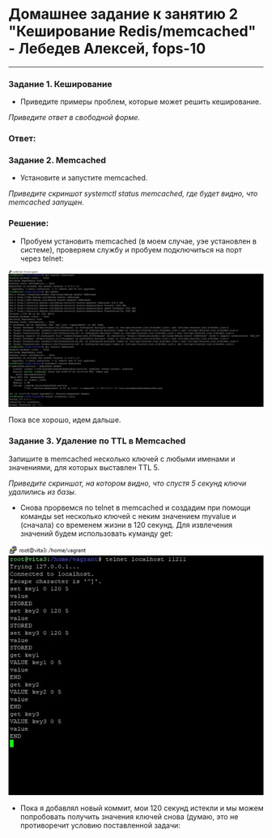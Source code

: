 # Домашнее задание к занятию 2 "Кеширование Redis/memcached" - Лебедев Алексей, fops-10



---

### Задание 1. Кеширование

- Приведите примеры проблем, которые может решить кеширование.
  

*Приведите ответ в свободной форме.*

### Ответ:    



  
  

    


### Задание 2. Memcached 

- Установите и запустите memcached.

*Приведите скриншот systemctl status memcached, где будет видно, что memcached запущен.*
  ### Решение:

- Пробуем установить memcached (в моем случае, уэе установлен в системе), проверяем службу и пробуем подключиться на порт через telnet:

  
 ![ex1](img/1.JPG)  

Пока все хорошо, идем дальше.  


### Задание 3. Удаление по TTL в Memcached    

Запишите в memcached несколько ключей с любыми именами и значениями, для которых выставлен TTL 5.  


*Приведите скриншот, на котором видно, что спустя 5 секунд ключи удалились из базы.*

- Снова прорвемся по telnet в memcached и создадим при помощи команды set несколько ключей с неким значением myvalue и (сначала) со временем жизни в 120 секунд. Для извлечения значений будем использовать куманду get:

![ex1](img/ttl120.JPG)   

- Пока я добавлял новый коммит, мои 120 секунд истекли и мы можем попробовать получить значения ключей снова (думаю, это не противоречит условию поставленной задачи:





  
